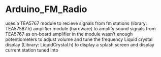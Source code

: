 # Arduino_FM_Radio

uses a TEA5767 module to recieve signals from fm stations (library: TEA57587.h)
amplifier module (hardware) to amplify sound signals from TEA5767 as on-board amplifier in the module wasn't enough
potentiometers to adjust volume and tune the frequency
Liquid crystal display (Library: LiquidCrystal.h) to display a splash screen and display current station tuned into
